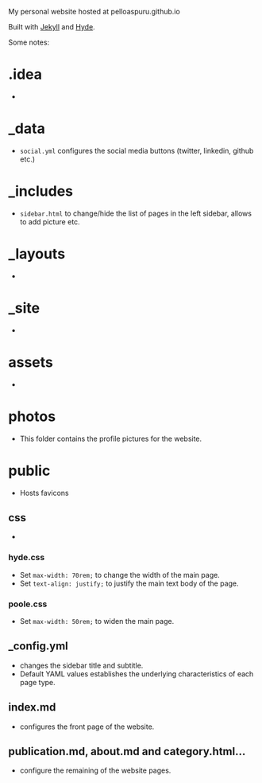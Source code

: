 My personal website hosted at pelloaspuru.github.io

Built with [Jekyll](http://jekyllrb.com) and [Hyde](http://hyde.getpoole.com).

Some notes:

# .idea

- 

# _data

- `social.yml` configures the social media buttons (twitter, linkedin, github etc.)

# _includes

- `sidebar.html` to change/hide the list of pages in the left sidebar, allows to add picture etc.

# _layouts

- 

# _site

- 

# assets

- 

# photos

- This folder contains the profile pictures for the website.

# public

- Hosts favicons

## css

- 

### hyde.css
- Set `max-width: 70rem;` to change the width of the main page.
- Set `text-align: justify;` to justify the main text body of the page.

### poole.css
- Set `max-width: 50rem;` to widen the main page.

## _config.yml 
- changes the sidebar title and subtitle.
- Default YAML values establishes the underlying characteristics of each page type.

## index.md 
- configures the front page of the website. 

## publication.md, about.md and category.html... 
- configure the remaining of the website pages.
